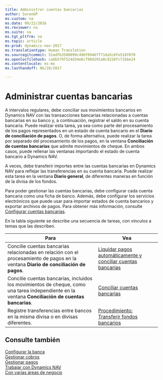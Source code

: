 ```yaml
---
title: Administrar cuentas bancarias
author: SorenGP
ms.custom: na
ms.date: 09/22/2016
ms.reviewer: na
ms.suite: na
ms.tgt_pltfrm: na
ms.topic: article
ms-prod: dynamics-nav-2017
ms.translationtype: Human Translation
ms.sourcegitcommit: 51adfb3588099c496f0946ff71da5c6fe518f070
ms.openlocfilehash: ca8b579f524d34e6cf969291a0c9226fc71bbe24
ms.contentlocale: es-mx
ms.lasthandoff: 06/26/2017

---
```


# <a name="manage-bank-accounts"></a>Administrar cuentas bancarias
A intervalos regulares, debe conciliar sus movimientos bancarios en Dynamics NAV con las transacciones bancarias relacionadas a cuentas bancarias en su banco y, a continuación, registrar el saldo en su cuenta bancaria. Puede realizar esta tarea, ya sea como parte del procesamiento de los pagos representados en un estado de cuenta bancario en el **Diario de conciliación de pagos**. O, de forma alternativa, puede realizar la tarea por separado del procesamiento de los pagos, en la ventana **Conciliación de cuentas bancarias** que admite movimientos de cheque. En ambos casos, puede rellenar las ventanas importando el estado de cuenta bancario a Dynamics NAV.

A veces, debe transferir importes entre las cuentas bancarias en Dynamics NAV para reflejar las transferencias en su cuenta bancaria. Puede realizar esta tarea en la ventana **Diario general**, de diferentes maneras en función de la divisa de los fondos.

Para poder gestionar las cuentas bancarias, debe configurar cada cuenta bancaria como una ficha de banco. Además, debe configurar los servicios electrónicos que puede usar para importar estados de cuenta bancarios y exportar archivos de pagos. Para obtener más información, consulte [Configurar cuentas bancarias](bank-setup-banking.md).

En la tabla siguiente se describe una secuencia de tareas, con vínculos a temas que las describen.

|Para |Vea |
|---|----|
|Concilie cuentas bancarias relacionadas en relación con el procesamiento de pagos en la ventana **Diario de conciliación de pagos**.|[Liquidar pagos automáticamente y conciliar cuentas bancarias](receivables-apply-payments-auto-reconcile-bank-accounts.md)|
|Concilie cuentas bancarias, incluidos los movimientos de cheque, como una tarea independiente en la ventana **Conciliación de cuentas bancarias**.|[Conciliar cuentas bancarias](bank-how-reconcile-bank-accounts-separately.md)|
|Registre transferencias entre bancos en la misma divisa o en divisas diferentes.|[Procedimiento: Transferir fondos bancarios](bank-how-transfer-bank-funds.md)
## <a name="see-also"></a>Consulte también  
[Configurar la banca](bank-setup-banking.md)  
[Gestionar cobros](receivables-manage-receivables.md)  
[Gestionar pagos](payables-manage-payables.md)    
[Trabajar con Dynamics NAV](ui-work-product.md)  
[Con varias áreas de negocio](ui-across-business-areas.md)

